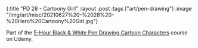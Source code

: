 {:title "PD 28 - Cartoony Girl"
 :layout :post
 :tags ["art/pen-drawing"]
 :image "/img/art/misc/20210627%20-%2028%20-%20Hero%20Cartoony%20Girl.jpg"}

Part of the [5-Hour Black & White Pen Drawing Cartoon Characters][5HBWPDCC]
course on Udemy.

[5HBWPDCC]: https://www.udemy.com/course/5-hour-black-and-white-pen-drawing-cartoon-characters/
